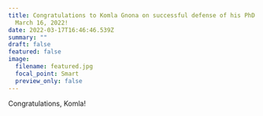 ```yaml
---
title: Congratulations to Komla Gnona on successful defense of his PhD thesis,
  March 16, 2022!
date: 2022-03-17T16:46:46.539Z
summary: ""
draft: false
featured: false
image:
  filename: featured.jpg
  focal_point: Smart
  preview_only: false
---
```

Congratulations, Komla!